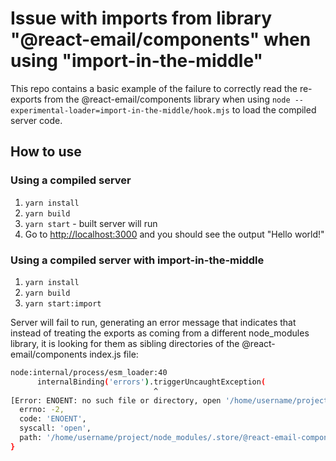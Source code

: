 # Issue with imports from library "@react-email/components" when using "import-in-the-middle"

This repo contains a basic example of the failure to correctly read the re-exports from the @react-email/components library when using `node --experimental-loader=import-in-the-middle/hook.mjs` to load the compiled server code.

## How to use

### Using a compiled server

1. `yarn install`
2. `yarn build`
3. `yarn start` - built server will run
4. Go to <http://localhost:3000> and you should see the output "Hello world!"

### Using a compiled server with import-in-the-middle

1. `yarn install`
2. `yarn build`
3. `yarn start:import`

Server will fail to run, generating an error message that indicates that instead of treating the exports as coming from a different node_modules library, it is looking for them as sibling directories of the @react-email/components index.js file:

```sh
node:internal/process/esm_loader:40
      internalBinding('errors').triggerUncaughtException(
                                ^
[Error: ENOENT: no such file or directory, open '/home/username/project/node_modules/.store/@react-email-components-virtual-daf4c187d9/package/dist/@react-email/body'] {
  errno: -2,
  code: 'ENOENT',
  syscall: 'open',
  path: '/home/username/project/node_modules/.store/@react-email-components-virtual-daf4c187d9/package/dist/@react-email/body'
}
```
